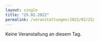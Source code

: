 ```yaml
---
layout: single
title: "25.02.2022"
permalink: /veranstaltungen/2022/02/25/
---
```


Keine Veranstaltung an diesem Tag.
